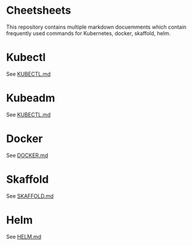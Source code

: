 # Cheetsheets

This repository contains multiple markdown docuemments which contain frequently used commands for Kubernetes, docker, skaffold, helm.

# Kubectl

See [KUBECTL.md](KUBECTL.md)

# Kubeadm

See [KUBECTL.md](KUBECTL.md)

# Docker

See [DOCKER.md](DOCKER.md)

# Skaffold

See [SKAFFOLD.md](SKAFFOLD.md)

# Helm

See [HELM.md](HELM.md)
